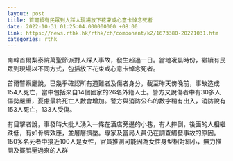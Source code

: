 ```yaml
---
layout: post
title: 首爾續有民眾到人踩人現場放下花束或心意卡悼念死者
date: 2022-10-31 01:25:04.000000000 +08:00
link: https://news.rthk.hk/rthk/ch/component/k2/1673380-20221031.htm
categories: rthk
---
```


南韓首爾梨泰院萬聖節派對人踩人事故，發生超過一日。當地凌晨時份，繼續有民眾到現場以不同方式，包括放下花束或心意卡悼念死者。

首爾警察廳說，已幾乎確認所有遇難者及傷者身分，截至昨天傍晚前，事故造成154人死亡，當中包括來自14個國家的26名外籍人士。警方又說傷者中有30多人傷勢嚴重，憂慮最終死亡人數會增加。警方與消防公布的數字稍有出入，消防說有153人死亡，133人受傷。

有目擊者說，事發時大批人湧入一條在酒店旁邊的小巷，有人摔倒，後面的人相繼跌低，有如骨牌效應，並層層擠壓。專家及當局人員仍在調查觸發事故的原因。150多名死者中接近100人是女性，官員推測可能因為女性身型相對細小，無力推開及擺脫壓過來的人群
